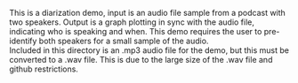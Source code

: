 This is a diarization demo, input is an audio file sample from a podcast with two speakers.
Output is a graph plotting in sync with the audio file, indicating who is speaking and when.
This demo requires the user to pre-identify both speakers for a small sample of the audio.\
Included in this directory is an .mp3 audio file for the demo, but this must be converted to a .wav file. This is due to the large size of the .wav file and github restrictions.
